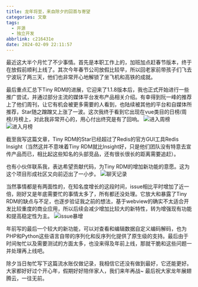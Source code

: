 ```yaml
---
title: 龙年将至，来自除夕的回首与寄望
categories: 文章
tags:
  - 开源
  - 独立开发
abbrlink: c216431e
date: 2024-02-09 22:11:57
---
```

最近这大半个月忙了不少事情。首先是本职工作上的，加班加点赶春节版本，终于在放假前顺利上线了。其次今年春节公司放假比较早，所以回老家前带孩子们飞去宁波玩了两三天，他们也非常开心地解锁了坐飞机和高铁的成就。

最后重点汇总下Tiny RDM的进展，它迎来了1.1.8版本后，我也正式开始进行一些推广尝试，并通过部分主流的媒体平台发布产品相关介绍。有幸得到阮一峰的推荐上了他们周刊，让它有机会被更多需要的人看到，也陆续被其他的平台和自媒体所推荐，Star随之蹭蹭又上涨了一波。这次我终于看到它出现在vue类目的日榜/周榜/月榜上，对此我非常开心的，用心付出终究是有了回响。
![进入周榜](into-week-board.png)
![进入月榜](into-month-board.png)

截至我写这篇文章，Tiny RDM的Star已经超过了Redis的官方GUI工具Redis Insight（当然这并不意味着Tiny RDM就比Insight好，只是他们团队没有特意去宣传产品而已，相比起这些知名的头部竞品，还有很长很长的距离需要追赶）。

也有小伙伴联系我，表达希望贡献代码，为Tiny RDM的增加新功能的意愿。这为这个项目形成社区又向前迈出了一小步。
![聊天记录](chat.jpg)


当然事情都是有两面性的，在知名度增长的这段时间，issue相比平时增加了近一倍，刚好又是年底需要忙的事情太多了，所有都还没处理。它放大和暴露了Tiny RDM的缺点与不足，也逐步验证我之前的想法，基于webview的确实不太适合开发比较重度的商业应用，所以后续会减少增加比较大的新特性，转为增强现有功能和提高稳定性为主。
![issue暴增](issue-increase.png)

年前写的最后一个较大的新功能，可以对查看和编辑数据自定义编码解码，也为PHP和Python这些语言自带的序列化和反序列化提供了原生级的支持。最后由于时间匆忙以及需要测试的方面太多，也没来得及年前上线，那就干脆和这些问题一并处理再上线吧。

除夕当日匆忙写下这篇流水账仅做记录，我相信它还没有做到最好，它还能更好。大家都好好过个开心年，假期好好陪伴家人，我们来年再战~
最后祝大家龙年展翅腾云，一往无前。
